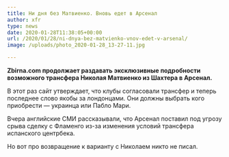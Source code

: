 ```yaml
---
title: Ни дня без Матвиенко. Вновь едет в Арсенал
author: xfr
type: news
date: 2020-01-28T11:38:05+00:00
url: /2020/01/28/ni-dnya-bez-matvienko-vnov-edet-v-arsenal/
image: /uploads/photo_2020-01-28_13-27-11.jpg

---
```

**Zbirna.com продолжает раздавать эксклюзивные подробности возможного трансфера Николая Матвиенко из Шахтера в Арсенал.**

В этот раз сайт утверждает, что клубы согласовали трансфер и теперь последнее слово якобы за лондонцами. Они должны выбрать кого приобрести &#8212; украинца или Пабло Мари.

Вчера английские СМИ рассказывали, что Арсенал поставил под угрозу срыва сделку с Фламенго из-за изменения условий трансфера испанского центрбека.

Но вот про возвращение к варианту с Николаем никто не писал.